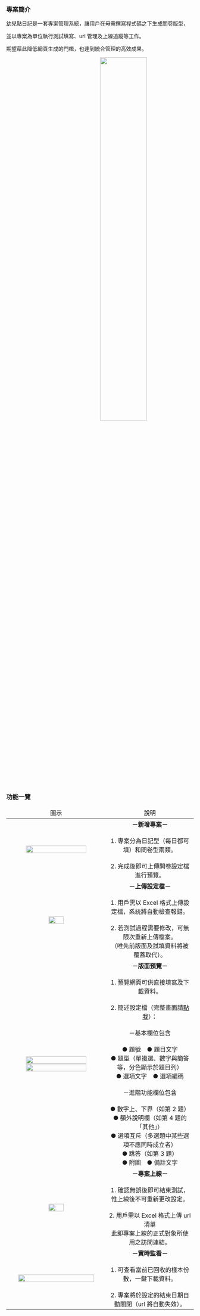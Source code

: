 ### 專案簡介

幼兒點日記是一套專案管理系統，讓用戶在毋需撰寫程式碼之下生成問卷版型，

並以專案為單位執行測試填寫、url 管理及上線追蹤等工作。

期望藉此降低網頁生成的門檻，也達到統合管理的高效成果。

<p align="center">
    <img src="https://upload.cc/i1/2022/07/09/vzPQaf.png" style="padding-left: 25%; width: 50%">
</p>


### 功能一覽

<table style="table-layout: fixed">
    <thead>
        <td align="center" width="550vmax"> 圖示 </td>
        <td align="center" width="450vmax"> 說明 </td>
    </thead>
    <tr>
        <td align="center"> <br><img src="https://upload.cc/i1/2022/07/09/HjXYIS.png" width="80%"><br><br> </td>
        <td align="center"> <b>－新增專案－</b><br><br>1. 專案分為日記型（每日都可填）和問卷型兩類。<br><br>2. 完成後即可上傳問卷設定檔進行預覽。 </td>
    </tr>
    <tr>
        <td align="center"> <br><img src="https://upload.cc/i1/2022/07/10/0BHFCZ.png" width="40%"><br><br> </td>
        <td align="center"> <b>－上傳設定檔－</b><br><br>1. 用戶需以 Excel 格式上傳設定檔，系統將自動檢查報錯。<br><br>2. 若測試過程需要修改，可無限次重新上傳檔案。<br>（唯先前版面及試填資料將被覆蓋取代）。 </td>
    </tr>
    <tr>
        <td align="center"> <br><img src="https://upload.cc/i1/2022/07/10/IwPmoN.png" width="80%"><img src="https://upload.cc/i1/2022/07/10/VayBtw.png" width="80%"><br><br> </td>
        <td align="center"> <b>－版面預覽－</b><br><br>1. 預覽網頁可供直接填寫及下載資料。<br><br>2. 簡述設定檔（完整畫面請<a href="https://kit.geohealth.tw//preview.php?project_id=110015">點我</a>）：<br><br>－基本欄位包含<br><br>● 題號　● 題目文字<br>● 題型（單複選、數字與簡答等，分色顯示於題目列）<br>● 選項文字　● 選項編碼<br><br>－進階功能欄位包含<br><br>● 數字上、下界（如第 2 題）<br>● 額外說明欄（如第 4 題的「其他」）<br>● 選項互斥（多選題中某些選項不應同時成立者）<br>● 跳答（如第 3 題）<br>● 附圖　● 備註文字 </td>
    </tr>
    <tr>
        <td align="center"> <br><img src="https://upload.cc/i1/2022/07/11/OWpyY4.png" width="40%"><br><br> </td>
        <td align="center"> <b>－專案上線－</b><br><br>1. 確認無誤後即可結束測試，惟上線後不可重新更改設定。<br><br>2. 用戶需以 Excel 格式上傳 url 清單<br>此即專案上線的正式對象所使用之訪問連結。 </td>
    </tr>
    <tr>
        <td align="center"> <br><img src="https://upload.cc/i1/2022/07/11/FqsuB4.png" width="90%"><br><br> </td>
        <td align="center"> <b>－實時監看－</b><br><br>1. 可查看當前已回收的樣本份數，一鍵下載資料。<br><br>2. 專案將於設定的結束日期自動關閉（url 將自動失效）。 </td>
    </tr>
</table>
